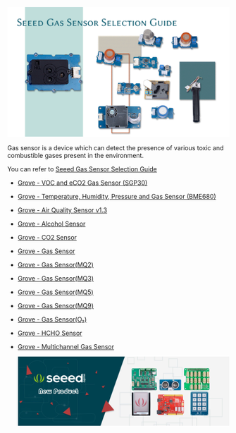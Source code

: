 ![](https://github.com/SeeedDocument/Seeed_Gas_Sensor_Selection_Guide/raw/master/img/Seeed_Gas_Sensor_Selection_Guide.jpg)

Gas sensor is a device which can detect the presence of various toxic and combustible gases present in the environment. 

You can refer to [Seeed Gas Sensor Selection Guide](http://wiki.seeedstudio.com/Seeed_Gas_Sensor_Selection_Guide/)

- [Grove - VOC and eCO2 Gas Sensor (SGP30)](http://wiki.seeedstudio.com/Grove-VOC_and_eCO2_Gas_Sensor-SGP30/)

- [Grove - Temperature, Humidity, Pressure and Gas Sensor (BME680)](http://wiki.seeedstudio.com/Grove-Temperature_Humidity_Pressure_Gas_Sensor_BME680/)

- [Grove - Air Quality Sensor v1.3](http://wiki.seeedstudio.com/Grove-Air_Quality_Sensor_v1.3/)

- [Grove - Alcohol Sensor](http://wiki.seeedstudio.com/Grove-Alcohol_Sensor/)

- [Grove - CO2 Sensor](http://wiki.seeedstudio.com/Grove-CO2_Sensor/)

- [Grove - Gas Sensor](http://wiki.seeedstudio.com/Grove-Gas_Sensor/)

- [Grove - Gas Sensor(MQ2)](http://wiki.seeedstudio.com/Grove-Gas_Sensor-MQ2/)

- [Grove - Gas Sensor(MQ3)](http://wiki.seeedstudio.com/Grove-Gas_Sensor-MQ3/)

- [Grove - Gas Sensor(MQ5)](http://wiki.seeedstudio.com/Grove-Gas_Sensor-MQ5/)

- [Grove - Gas Sensor(MQ9)](http://wiki.seeedstudio.com/Grove-Gas_Sensor-MQ9/)

- [Grove - Gas Sensor(O₂)](http://wiki.seeedstudio.com/Grove-Gas_Sensor-O2/)

- [Grove - HCHO Sensor](http://wiki.seeedstudio.com/Grove-HCHO_Sensor/)

- [Grove - Multichannel Gas Sensor](http://wiki.seeedstudio.com/Grove-Multichannel_Gas_Sensor/)<br /><p style="text-align:center"><a href="https://www.seeedstudio.com/act-4.html" target="_blank"><img src="https://github.com/SeeedDocument/Wiki_Banner/raw/master/new_product.jpg" /></a></p>